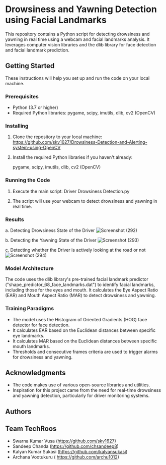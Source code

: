 # Drowsiness and Yawning Detection using Facial Landmarks

This repository contains a Python script for detecting drowsiness and yawning in real time using a webcam and facial landmarks analysis. It leverages computer vision libraries and the dlib library for face detection and facial landmark prediction.

## Getting Started

These instructions will help you set up and run the code on your local machine.

### Prerequisites

- Python (3.7 or higher)
- Required Python libraries: pygame, scipy, imutils, dlib, cv2 (OpenCV)

### Installing

1. Clone the repository to your local machine:  https://github.com/skv1627/Drowsiness-Detection-and-Alerting-system-using-OpenCV


2. Install the required Python libraries if you haven't already:
 
   pygame, scipy, imutils, dlib, cv2 (OpenCV)


### Running the Code

1. Execute the main script:  Driver Drowsiness Detection.py


2. The script will use your webcam to detect drowsiness and yawning in real time.

### Results
a. Detecting Drowsiness State of the Driver
![Screenshot (292)](https://github.com/skv1627/Drowsiness-Detection-and-Alerting-system-using-OpenCV/assets/146156111/2a32e4b3-f386-4683-98da-ed822f7e94fa)

b. Detecting the Yawning State of the Driver
![Screenshot (293)](https://github.com/skv1627/Drowsiness-Detection-and-Alerting-system-using-OpenCV/assets/146156111/3ae02c90-7871-4d77-ad1e-fdd621694d42)

c. Detecting whether the Driver is actively looking at the road or not
![Screenshot (294)](https://github.com/skv1627/Drowsiness-Detection-and-Alerting-system-using-OpenCV/assets/146156111/46ce86e7-6c41-4352-8e57-da5d68c76ee3)



### Model Architecture

The code uses the dlib library's pre-trained facial landmark predictor ("shape_predictor_68_face_landmarks.dat") to identify facial landmarks, including those for the eyes and mouth. It calculates the Eye Aspect Ratio (EAR) and Mouth Aspect Ratio (MAR) to detect drowsiness and yawning.

### Training Paradigms

- The model uses the Histogram of Oriented Gradients (HOG) face detector for face detection.
- It calculates EAR based on the Euclidean distances between specific eye landmarks.
- It calculates MAR based on the Euclidean distances between specific mouth landmarks.
- Thresholds and consecutive frames criteria are used to trigger alarms for drowsiness and yawning.


## Acknowledgments

- The code makes use of various open-source libraries and utilities.
- Inspiration for this project came from the need for real-time drowsiness and yawning detection, particularly for driver monitoring systems.

## Authors
## Team TechRoos

- Swarna Kumar Vusa  (https://github.com/skv1627)
- Sandeep Chanda  (https://github.com/chsandeep8)
- Kalyan Kumar Sukasi (https://github.com/kalyansukasi)
- Archana Vootukuru ( https://github.com/archu1012)

   
   
  


